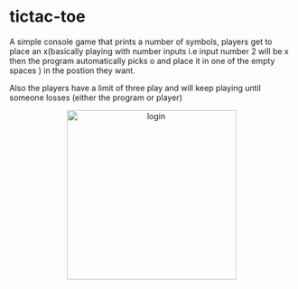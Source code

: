 # tictac-toe
 
 A simple console game that prints a number of symbols, players get to place an x(basically playing with number inputs i.e input number 2 will be x then the program automatically picks o and place it in one of the empty spaces ) in the postion they want.
 
 Also the players have a limit of three play and will keep playing until someone losses (either the program or player)
 
 <p align="center"><img src="screenshot/screenLogin.png" alt="login" width="300"></p> 
 

 
